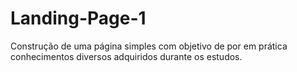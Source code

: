 # Landing-Page-1
Construção de uma página simples com objetivo de por em prática conhecimentos diversos adquiridos durante os estudos.
